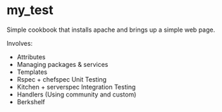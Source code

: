# my_test

Simple cookbook that installs apache and brings up a simple web page.

Involves:
  - Attributes
  - Managing packages & services
  - Templates
  - Rspec + chefspec Unit Testing
  - Kitchen + serverspec Integration Testing
  - Handlers (Using community and custom)
  - Berkshelf

